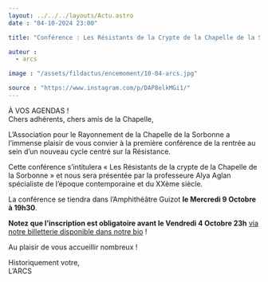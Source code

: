 ```yaml
---
layout: ../../../layouts/Actu.astro
date : "04-10-2024 23:00"

title: "Conférence : Les Résistants de la Crypte de la Chapelle de la Sorbonne"

auteur :
  - arcs

image : "/assets/fildactus/encemoment/10-04-arcs.jpg"

source : "https://www.instagram.com/p/DAP8elkMGi1/"
---
```


À VOS AGENDAS !  
Chers adhérents, chers amis de la Chapelle,

L’Association pour le Rayonnement de la Chapelle de la Sorbonne a l’immense plaisir de vous convier à la première conférence de la rentrée au sein d’un nouveau cycle centré sur la Résistance.

Cette conférence s’intitulera « Les Résistants de la crypte de la Chapelle de la Sorbonne » et nous sera présentée par la professeure Alya Aglan spécialiste de l’époque contemporaine et du XXème siècle.

La conférence se tiendra dans l’Amphithéâtre Guizot __le Mercredi 9 Octobre à 19h30__.

__Notez que l’inscription est obligatoire avant le Vendredi 4 Octobre 23h__ [via notre billetterie disponible dans notre bio](https://www.billetweb.fr/les-resistants-de-la-crypte-de-la-chapelle-de-la-sorbonne) !

Au plaisir de vous accueillir nombreux !

Historiquement votre,  
L’ARCS